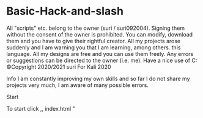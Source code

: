 # Basic-Hack-and-slash

All "scripts" etc. belong to the owner (suri / suri092004). Signing them without the consent of the owner is prohibited. You can modify, download them and you have to give their rightful creator. All my projects arose suddenly and I am warning you that I am learning, among others. this language. All my designs are free and you can use them freely. Any errors or suggestions can be directed to the owner (i.e. me). Have a nice use of C:
©Copyright 2020/2021 suri For Kali 2020

Info
I am constantly improving my own skills and so far I do not share my projects very much, I am aware of many possible errors.

Start

To start click ,, index.html "
